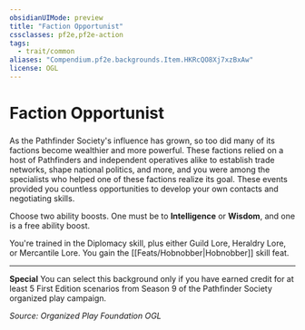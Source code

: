 ```yaml
---
obsidianUIMode: preview
title: "Faction Opportunist"
cssclasses: pf2e,pf2e-action
tags:
  - trait/common
aliases: "Compendium.pf2e.backgrounds.Item.HKRcQO8Xj7xzBxAw"
license: OGL
---
```

# Faction Opportunist

### 






As the Pathfinder Society's influence has grown, so too did many of its factions become wealthier and more powerful. These factions relied on a host of Pathfinders and independent operatives alike to establish trade networks, shape national politics, and more, and you were among the specialists who helped one of these factions realize its goal. These events provided you countless opportunities to develop your own contacts and negotiating skills.

Choose two ability boosts. One must be to **Intelligence** or **Wisdom**, and one is a free ability boost.

You're trained in the Diplomacy skill, plus either Guild Lore, Heraldry Lore, or Mercantile Lore. You gain the [[Feats/Hobnobber|Hobnobber]] skill feat.

* * *

**Special** You can select this background only if you have earned credit for at least 5 First Edition scenarios from Season 9 of the Pathfinder Society organized play campaign.

*Source: Organized Play Foundation*
*OGL*